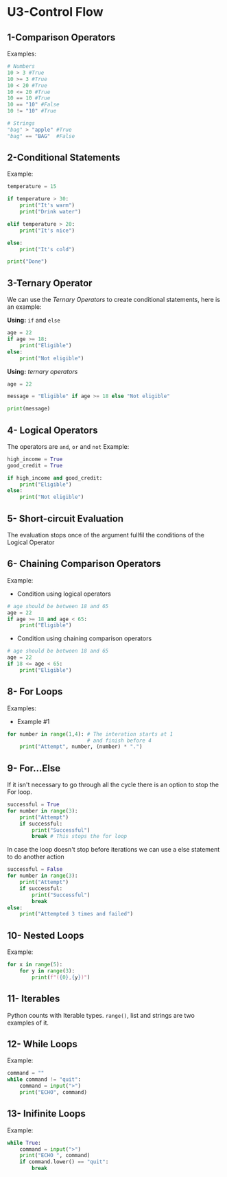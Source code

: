 # U3-Control Flow

## 1-Comparison Operators

Examples:

```python
# Numbers
10 > 3 #True
10 >= 3 #True
10 < 20 #True
10 <= 20 #True
10 == 10 #True
10 == "10" #False
10 != "10" #True

# Strings
"bag" > "apple" #True
"bag" == "BAG"  #False
```

## 2-Conditional Statements

Example:

```python
temperature = 15

if temperature > 30:
    print("It's warm")
    print("Drink water")

elif temperature > 20:
    print("It's nice")

else:
    print("It's cold")

print("Done")
```

## 3-Ternary Operator

We can use the _Ternary Operators_ to create conditional statements, here is an example:

**Using:** `if` and `else`

```python
age = 22
if age >= 18:
    print("Eligible")
else:
    print("Not eligible")
```

**Using:** _ternary operators_

```python
age = 22

message = "Eligible" if age >= 18 else "Not eligible"

print(message)
```

## 4- Logical Operators

The operators are `and`, `or` and `not`
Example:

```python
high_income = True
good_credit = True

if high_income and good_credit:
    print("Eligible")
else:
    print("Not eligible")
```

## 5- Short-circuit Evaluation

The evaluation stops once of the argument fullfil the conditions of the Logical Operator

## 6- Chaining Comparison Operators

Example:

* Condition using logical operators

```python
# age should be between 18 and 65
age = 22
if age >= 18 and age < 65:
    print("Eligible")
```

* Condition using chaining comparison operators

```python
# age should be between 18 and 65
age = 22
if 18 <= age < 65:
    print("Eligible")
```

## 8- For Loops

Examples:

* Example #1

```python
for number in range(1,4): # The interation starts at 1 
                          # and finish before 4
    print("Attempt", number, (number) * ".")
```

## 9- For...Else

If it isn't necessary to go through all the cycle there is an option to stop the For loop.

```python
successful = True
for number in range(3):    
    print("Attempt")
    if successful:
        print("Successful")
        break # This stops the for loop
```

In case the loop doesn't stop before iterations we can use a else statement to do another action

```python
successful = False
for number in range(3):    
    print("Attempt")
    if successful:
        print("Successful")
        break
else:
    print("Attempted 3 times and failed")
```

## 10- Nested Loops

Example:

```python
for x in range(5):
    for y in range(3):
        print(f"({0},{y})")
```

## 11- Iterables

Python counts with Iterable types. `range()`, list and strings are two examples of it.

## 12- While Loops

Example:

```python
command = ""
while command != "quit":
    command = input(">")
    print("ECHO", command)
```

## 13- Inifinite Loops

Example:

```python
while True:
    command = input(">")
    print("ECHO ", command)
    if command.lower() == "quit":
        break
```

## 
